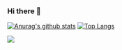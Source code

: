 ### Hi there 👋

[![Anurag's github stats](https://github-readme-stats.vercel.app/api?username=prakhargupt00&show_icons=true&theme=tokyonight&count_private=true&include_all_commits=true)](https://github.com/anuraghazra/github-readme-stats)  [![Top Langs](https://github-readme-stats.vercel.app/api/top-langs/?username=prakhargupt00&layout=compact&langs_count=8&hide=html)](https://github.com/anuraghazra/github-readme-stats)

![](https://komarev.com/ghpvc/?username=prakhargupt00&color=blueviolet&label=PROFILE+VIEWS&style=flat-square)
